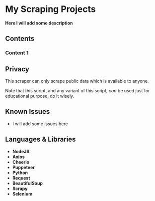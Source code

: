 # My Scraping Projects

**Here I will add some description**

## Contents

### Content 1

## Privacy

This scraper can only scrape public data which is available to anyone.

Note that this script, and any variant of this script, *can* be used just for educational purpose, do it wisely.

## Known Issues

* I will add some issues here

## Languages & Libraries

* **NodeJS**
* **Axios**
* **Cheerio**
* **Puppeteer**
* **Python**
* **Request**
* **BeautifulSoup**
* **Scrapy**
* **Selenium**
